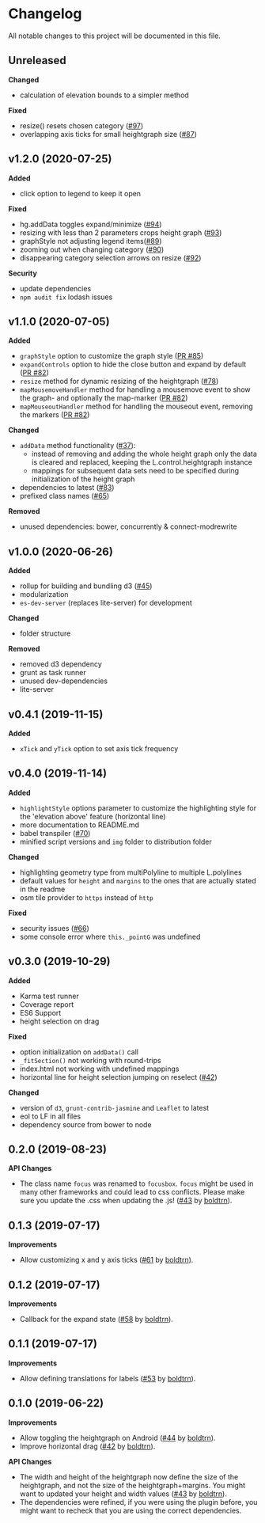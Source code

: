 # Changelog
All notable changes to this project will be documented in this file.

## Unreleased

**Changed**
- calculation of elevation bounds to a simpler method

**Fixed**
- resize() resets chosen category ([#97](https://github.com/GIScience/Leaflet.Heightgraph/issues/97))
- overlapping axis ticks for small heightgraph size ([#87](https://github.com/GIScience/Leaflet.Heightgraph/issues/87))

## v1.2.0 (2020-07-25)

**Added**
- click option to legend to keep it open

**Fixed**
- hg.addData toggles expand/minimize ([#94](https://github.com/GIScience/Leaflet.Heightgraph/issues/94))
- resizing with less than 2 parameters crops height graph ([#93](https://github.com/GIScience/Leaflet.Heightgraph/issues/93))
- graphStyle not adjusting legend items([#89](https://github.com/GIScience/Leaflet.Heightgraph/issues/89))
- zooming out when changing category ([#90](https://github.com/GIScience/Leaflet.Heightgraph/issues/90))
- disappearing category selection arrows on resize ([#92](https://github.com/GIScience/Leaflet.Heightgraph/issues/92))

**Security**
- update dependencies
- `npm audit fix` lodash issues

## v1.1.0 (2020-07-05)

**Added**
- `graphStyle` option to customize the graph style ([PR #85](https://github.com/GIScience/Leaflet.Heightgraph/pull/85))
- `expandControls` option to hide the close button and expand by default ([PR #82](https://github.com/GIScience/Leaflet.Heightgraph/pull/82))
- `resize` method for dynamic resizing of the heightgraph ([#78](https://github.com/GIScience/Leaflet.Heightgraph/issues/78))
- `mapMousemoveHandler` method for handling a mousemove event to show the graph- and optionally the map-marker ([PR #82](https://github.com/GIScience/Leaflet.Heightgraph/pull/82))
- `mapMouseoutHandler` method for handling the mouseout event, removing the markers ([PR #82](https://github.com/GIScience/Leaflet.Heightgraph/pull/82))

**Changed**
- `addData` method functionality ([#37](https://github.com/GIScience/Leaflet.Heightgraph/issues/37)):
    - instead of removing and adding the whole height graph only the data
    is cleared and replaced, keeping the L.control.heightgraph instance
    - mappings for subsequent data sets need to be specified during
    initialization of the height graph
- dependencies to latest ([#83](https://github.com/GIScience/Leaflet.Heightgraph/issues/83))
- prefixed class names ([#65](https://github.com/GIScience/Leaflet.Heightgraph/issues/65))

**Removed**
- unused dependencies: bower, concurrently & connect-modrewrite

## v1.0.0 (2020-06-26)

**Added**
- rollup for building and bundling d3 ([#45](https://github.com/GIScience/Leaflet.Heightgraph/issues/45))
- modularization
- `es-dev-server` (replaces lite-server) for development

**Changed**
- folder structure

**Removed**
- removed d3 dependency
- grunt as task runner
- unused dev-dependencies
- lite-server

## v0.4.1 (2019-11-15)

**Added**
- `xTick` and `yTick` option to set axis tick frequency

## v0.4.0 (2019-11-14)

**Added**
- `highlightStyle` options parameter to customize the highlighting style
for the 'elevation above' feature (horizontal line)
- more documentation to README.md
- babel transpiler
([#70](https://github.com/GIScience/Leaflet.Heightgraph/issues/70))
- minified script versions and `img` folder to distribution folder

**Changed**
- highlighting geometry type from multiPolyline to multiple L.polylines
- default values for `height` and `margins` to the ones that are actually stated in the readme
- osm tile provider to `https` instead of `http`

**Fixed**
- security issues
([#66](https://github.com/GIScience/Leaflet.Heightgraph/issues/66))
- some console error where `this._pointG` was undefined

## v0.3.0 (2019-10-29)

**Added**
- Karma test runner
- Coverage report
- ES6 Support
- height selection on drag

**Fixed**
- option initialization on `addData()` call
- `_fitSection()` not working with round-trips
- index.html not working with undefined mappings
- horizontal line for height selection jumping on reselect
([#42](https://github.com/GIScience/Leaflet.Heightgraph/issues/42))

**Changed**
- version of `d3`, `grunt-contrib-jasmine` and `Leaflet` to latest
- eol to LF in all files
- dependency source from bower to node

## 0.2.0 (2019-08-23)

**API Changes**

* The class name `focus` was renamed to `focusbox`.
`focus` might be used in many other frameworks and could lead to css conflicts.
Please make sure you update the .css when updating the .js!
([#43](https://github.com/GIScience/Leaflet.Heightgraph/pull/64) by 
[boldtrn](https://github.com/boldtrn)).

## 0.1.3 (2019-07-17)

**Improvements**

* Allow customizing x and y axis ticks
([#61](https://github.com/GIScience/Leaflet.Heightgraph/pull/61) by
[boldtrn](https://github.com/boldtrn)).

## 0.1.2 (2019-07-17)

**Improvements**

* Callback for the expand state
([#58](https://github.com/GIScience/Leaflet.Heightgraph/pull/58) by
[boldtrn](https://github.com/boldtrn)).

## 0.1.1 (2019-07-17)

**Improvements**

* Allow defining translations for labels
([#53](https://github.com/GIScience/Leaflet.Heightgraph/pull/53) by
[boldtrn](https://github.com/boldtrn)).

## 0.1.0 (2019-06-22)

**Improvements**

* Allow toggling the heightgraph on Android
([#44](https://github.com/GIScience/Leaflet.Heightgraph/pull/44) by
[boldtrn](https://github.com/boldtrn)).
* Improve horizontal drag
([#42](https://github.com/GIScience/Leaflet.Heightgraph/pull/42) by
[boldtrn](https://github.com/boldtrn)).

**API Changes**

* The width and height of the heightgraph now define the size of the heightgraph,
and not the size of the heightgraph+margins.
You might want to updated your height and width values
([#43](https://github.com/GIScience/Leaflet.Heightgraph/pull/43) by
[boldtrn](https://github.com/boldtrn)).
* The dependencies were refined, if you were using the plugin before,
you might want to recheck that you are using the correct dependencies.
